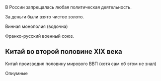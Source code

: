 В России запрещалась любая политическая деятельность.

За деньги были взято чистое золото.

Винная монополия (водочна)

Франко-русский военный союз.

## Китай во второй половине XIX века

Китай производил половину мирового ВВП (хотя сам об этом не знал)

Опиумные 